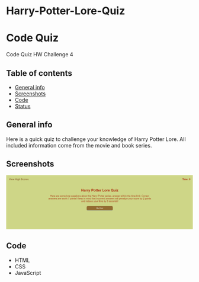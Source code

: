 # Harry-Potter-Lore-Quiz

# Code Quiz
Code Quiz HW Challenge 4

## Table of contents
* [General info](#general-info)
* [Screenshots](#screenshots)
* [Code](#Code)
* [Status](#status)

## General info
Here is a quick quiz to challenge your knowledge of Harry Potter Lore.
All included information come from the movie and book series.

## Screenshots
![](Quiz%20Screenshot.png)

## Code 
* HTML
* CSS
* JavaScript